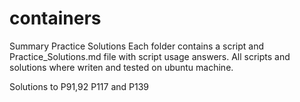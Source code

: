 # containers
Summary Practice Solutions
Each folder contains a script and Practice_Solutions.md file with script usage answers.
All scripts and solutions where writen and tested on ubuntu machine.

Solutions to P91,92 P117 and P139




